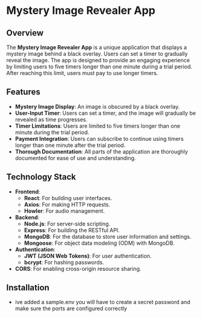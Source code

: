 # Mystery Image Revealer App

## Overview
The **Mystery Image Revealer App** is a unique application that displays a mystery image behind a black overlay. Users can set a timer to gradually reveal the image. The app is designed to provide an engaging experience by limiting users to five timers longer than one minute during a trial period. After reaching this limit, users must pay to use longer timers.

## Features
- **Mystery Image Display**: An image is obscured by a black overlay.
- **User-Input Timer**: Users can set a timer, and the image will gradually be revealed as time progresses.
- **Timer Limitations**: Users are limited to five timers longer than one minute during the trial period.
- **Payment Integration**: Users can subscribe to continue using timers longer than one minute after the trial period.
- **Thorough Documentation**: All parts of the application are thoroughly documented for ease of use and understanding.

## Technology Stack
- **Frontend**:
  - **React**: For building user interfaces.
  - **Axios**: For making HTTP requests.
  - **Howler**: For audio management.
- **Backend**:
  - **Node.js**: For server-side scripting.
  - **Express**: For building the RESTful API.
  - **MongoDB**: For the database to store user information and settings.
  - **Mongoose**: For object data modeling (ODM) with MongoDB.
- **Authentication**:
  - **JWT (JSON Web Tokens)**: For user authentication.
  - **bcrypt**: For hashing passwords.
- **CORS**: For enabling cross-origin resource sharing.

## Installation
- ive added a sample.env you will have to create a secret password and make sure the ports are configured correctly
